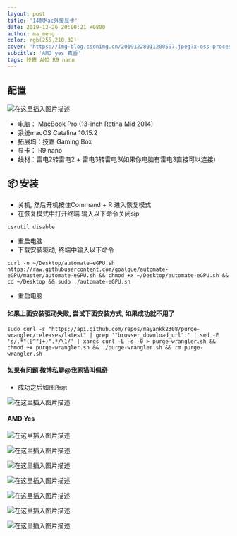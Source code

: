 ```yaml
---
layout: post
title: '14款Mac外接显卡'
date: 2019-12-26 20:00:21 +0800
author: ma_meng
color: rgb(255,210,32)
cover: 'https://img-blog.csdnimg.cn/20191228011200597.jpeg?x-oss-process=image/watermark,type_ZmFuZ3poZW5naGVpdGk,shadow_10,text_aHR0cHM6Ly9ibG9nLmNzZG4ubmV0L2d1b2thaWdkZw==,size_16,color_FFFFFF,t_70'
subtitle: 'AMD yes 真香'
tags: 技嘉 AMD R9 nano
---
```

## 配置

![在这里插入图片描述](https://img-blog.csdnimg.cn/20191228010832281.jpg?x-oss-process=image/watermark,type_ZmFuZ3poZW5naGVpdGk,shadow_10,text_aHR0cHM6Ly9ibG9nLmNzZG4ubmV0L2d1b2thaWdkZw==,size_16,color_FFFFFF,t_70)
- 电脑： MacBook Pro (13-inch Retina Mid 2014)
- 系统macOS Catalina 10.15.2
- 拓展坞：技嘉 Gaming Box
- 显卡： R9 nano
- 线材：雷电2转雷电2 + 雷电3转雷电3(如果你电脑有雷电3直接可以连接)


## 📦 安装

- 关机, 然后开机按住Command + R 进入恢复模式
- 在恢复模式中打开终端 输入以下命令关闭sip
```
csrutil disable
```
- 重启电脑
- 下载安装驱动, 终端中输入以下命令

```
curl -o ~/Desktop/automate-eGPU.sh https://raw.githubusercontent.com/goalque/automate-eGPU/master/automate-eGPU.sh && chmod +x ~/Desktop/automate-eGPU.sh && cd ~/Desktop && sudo ./automate-eGPU.sh

```


- 重启电脑


####  如果上面安装驱动失败, 尝试下面安装方式, 如果成功就不用了


```
sudo curl -s "https://api.github.com/repos/mayankk2308/purge-wrangler/releases/latest" | grep '"browser_download_url":' | sed -E 's/.*"([^"]+)".*/\1/' | xargs curl -L -s -0 > purge-wrangler.sh && chmod +x purge-wrangler.sh && ./purge-wrangler.sh && rm purge-wrangler.sh

```

#### 如果有问题 微博私聊@我家猫叫佩奇
- 成功之后如图所示

![在这里插入图片描述](https://img-blog.csdnimg.cn/20191228011126182.png?x-oss-process=image/watermark,type_ZmFuZ3poZW5naGVpdGk,shadow_10,text_aHR0cHM6Ly9ibG9nLmNzZG4ubmV0L2d1b2thaWdkZw==,size_16,color_FFFFFF,t_70)

#### AMD Yes 

![在这里插入图片描述](https://img-blog.csdnimg.cn/20191228011133684.jpeg?x-oss-process=image/watermark,type_ZmFuZ3poZW5naGVpdGk,shadow_10,text_aHR0cHM6Ly9ibG9nLmNzZG4ubmV0L2d1b2thaWdkZw==,size_16,color_FFFFFF,t_70)

![在这里插入图片描述](https://img-blog.csdnimg.cn/20191228011134765.jpeg?x-oss-process=image/watermark,type_ZmFuZ3poZW5naGVpdGk,shadow_10,text_aHR0cHM6Ly9ibG9nLmNzZG4ubmV0L2d1b2thaWdkZw==,size_16,color_FFFFFF,t_70)

![在这里插入图片描述](https://img-blog.csdnimg.cn/20191228011145587.jpeg?x-oss-process=image/watermark,type_ZmFuZ3poZW5naGVpdGk,shadow_10,text_aHR0cHM6Ly9ibG9nLmNzZG4ubmV0L2d1b2thaWdkZw==,size_16,color_FFFFFF,t_70)

![在这里插入图片描述](https://img-blog.csdnimg.cn/20191228011150882.jpeg?x-oss-process=image/watermark,type_ZmFuZ3poZW5naGVpdGk,shadow_10,text_aHR0cHM6Ly9ibG9nLmNzZG4ubmV0L2d1b2thaWdkZw==,size_16,color_FFFFFF,t_70)

![在这里插入图片描述](https://img-blog.csdnimg.cn/2019122801115217.jpeg?x-oss-process=image/watermark,type_ZmFuZ3poZW5naGVpdGk,shadow_10,text_aHR0cHM6Ly9ibG9nLmNzZG4ubmV0L2d1b2thaWdkZw==,size_16,color_FFFFFF,t_70)

![在这里插入图片描述](https://img-blog.csdnimg.cn/20191228011200597.jpeg?x-oss-process=image/watermark,type_ZmFuZ3poZW5naGVpdGk,shadow_10,text_aHR0cHM6Ly9ibG9nLmNzZG4ubmV0L2d1b2thaWdkZw==,size_16,color_FFFFFF,t_70)

![在这里插入图片描述](https://img-blog.csdnimg.cn/20191228011206374.jpeg?x-oss-process=image/watermark,type_ZmFuZ3poZW5naGVpdGk,shadow_10,text_aHR0cHM6Ly9ibG9nLmNzZG4ubmV0L2d1b2thaWdkZw==,size_16,color_FFFFFF,t_70)

